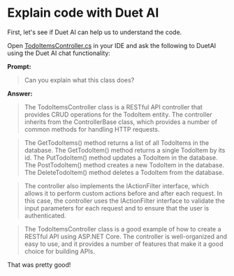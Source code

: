 # Explain code with Duet AI

First, let's see if Duet AI can help us to understand the code.

Open [TodoItemsController.cs](../before/TodoApi/Controllers/TodoItemsController.cs)
in your IDE and ask the following to DuetAI using the Duet AI chat functionality:

**Prompt:**
> Can you explain what this class does?

**Answer:**
> The TodoItemsController class is a RESTful API controller that provides CRUD operations for the TodoItem entity. The controller inherits from the ControllerBase class, which provides a number of common methods for handling HTTP requests.

> The GetTodoItems() method returns a list of all TodoItems in the database. The GetTodoItem() method returns a single TodoItem by its id. The PutTodoItem() method updates a TodoItem in the database. The PostTodoItem() method creates a new TodoItem in the database. The DeleteTodoItem() method deletes a TodoItem from the database.

> The controller also implements the IActionFilter interface, which allows it to perform custom actions before and after each request. In this case, the controller uses the IActionFilter interface to validate the input parameters for each request and to ensure that the user is authenticated.

> The TodoItemsController class is a good example of how to create a RESTful API using ASP.NET Core. The controller is well-organized and easy to use, and it provides a number of features that make it a good choice for building APIs.

That was pretty good!
